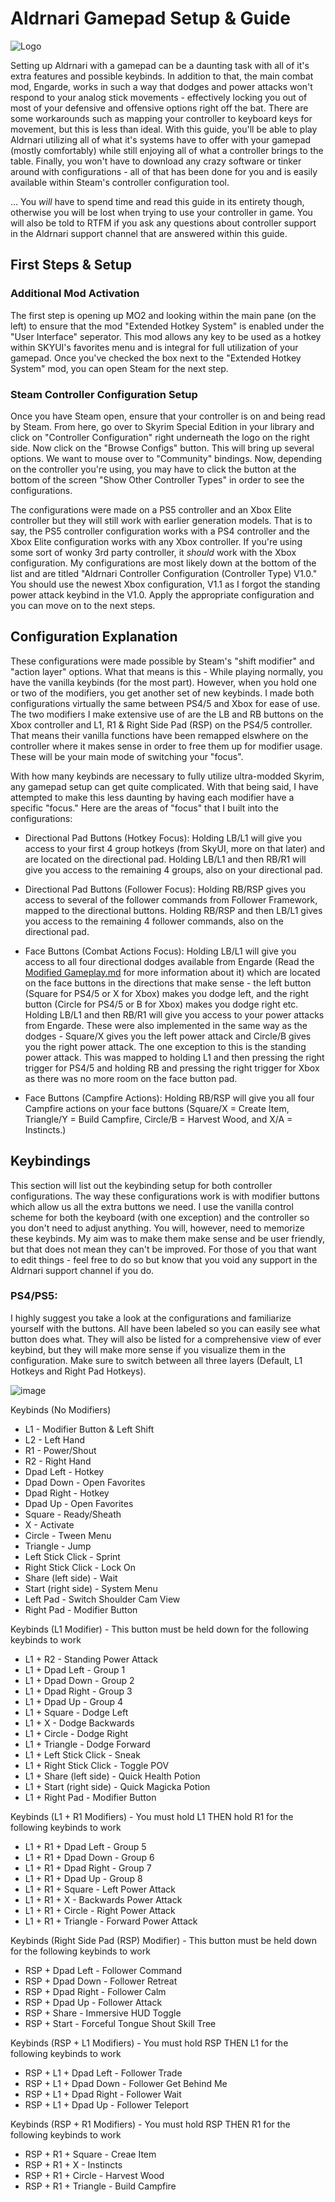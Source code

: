# Aldrnari Gamepad Setup & Guide

![Logo](https://i.imgur.com/qOPBy7D.png)

Setting up Aldrnari with a gamepad can be a daunting task with all of it's extra features and possible keybinds. In addition to that, the main combat mod, Engarde, works in such a way that dodges and power attacks won't respond to your analog stick movements - effectively locking you out of most of your defensive and offensive options right off the bat. There are some workarounds such as mapping your controller to keyboard keys for movement, but this is less than ideal. With this guide, you'll be able to play Aldrnari utilizing all of what it's systems have to offer with your gamepad (mostly comfortably) while still enjoying all of what a controller brings to the table. Finally, you won't have to download any crazy software or tinker around with configurations - all of that has been done for you and is easily available within Steam's controller configuration tool.

... You *will* have to spend time and read this guide in its entirety though, otherwise you will be lost when trying to use your controller in game. You will also be told to RTFM if you ask any questions about controller support in the Aldrnari support channel that are answered within this guide. 

## First Steps & Setup
### Additional Mod Activation

The first step is opening up MO2 and looking within the main pane (on the left) to ensure that the mod "Extended Hotkey System" is enabled under the "User Interface" seperator. This mod allows any key to be used as a hotkey within SKYUI's favorites menu and is integral for full utilization of your gamepad. Once you've checked the box next to the "Extended Hotkey System" mod, you can open Steam for the next step.

### Steam Controller Configuration Setup

Once you have Steam open, ensure that your controller is on and being read by Steam. From here, go over to Skyrim Special Edition in your library and click on "Controller Configuration" right underneath the logo on the right side. Now click on the "Browse Configs" button. This will bring up several options. We want to mouse over to "Community" bindings. Now, depending on the controller you're using, you may have to click the button at the bottom of the screen "Show Other Controller Types" in order to see the configurations. 

The configurations were made on a PS5 controller and an Xbox Elite controller but they will still work with earlier generation models. That is to say, the PS5 controller configuration works with a PS4 controller and the Xbox Elite configuration works with any Xbox controller. If you're using some sort of wonky 3rd party controller, it *should* work with the Xbox configuration. My configurations are most likely down at the bottom of the list and are titled "Aldrnari Controller Configuration (Controller Type) V1.0." You should use the newest Xbox configuration, V1.1 as I forgot the standing power attack keybind in the V1.0. Apply the appropriate configuration and you can move on to the next steps.

## Configuration Explanation

These configurations were made possible by Steam's "shift modifier" and "action layer" options. What that means is this - While playing normally, you have the vanilla keybinds (for the most part). However, when you hold one or two of the modifiers, you get another set of new keybinds. I made both configurations virtually the same between PS4/5 and Xbox for ease of use. The two modifiers I make extensive use of are the LB and RB buttons on the Xbox controller and L1, R1 & Right Side Pad (RSP) on the PS4/5 controller. That means their vanilla functions have been remapped elswhere on the controller where it makes sense in order to free them up for modifier usage. These will be your main mode of switching your "focus".

With how many keybinds are necessary to fully utilize ultra-modded Skyrim, any gamepad setup can get quite complicated. With that being said, I have attempted to make this less daunting by having each modifier have a specific "focus." Here are the areas of "focus" that I built into the configurations:

- Directional Pad Buttons (Hotkey Focus): Holding LB/L1 will give you access to your first 4 group hotkeys (from SkyUI, more on that later) and are located on the directional pad. Holding LB/L1 and then RB/R1 will give you access to the remaining 4 groups, also on your directional pad. 
- Directional Pad Buttons (Follower Focus): Holding RB/RSP gives you access to several of the follower commands from Follower Framework, mapped to the directional buttons. Holding RB/RSP and then LB/L1 gives you access to the remaining 4 follower commands, also on the directional pad.


- Face Buttons (Combat Actions Focus): Holding LB/L1 will give you access to all four directional dodges available from Engarde (Read the [Modified Gameplay.md](https://github.com/SovnSkyrim/Aldrnari/blob/main/Modified%20Gameplay.md) for more information about it) which are located on the face buttons in the directions that make sense - the left button (Square for PS4/5 or X for Xbox) makes you dodge left, and the right button (Circle for PS4/5 or B for Xbox) makes you dodge right etc. Holding LB/L1 and then RB/R1 will give you access to your power attacks from Engarde. These were also implemented in the same way as the dodges - Square/X gives you the left power attack and Circle/B gives you the right power attack. The one exception to this is the standing power attack. This was mapped to holding L1 and then pressing the right trigger for PS4/5 and holding RB and pressing the right trigger for Xbox as there was no more room on the face button pad. 
- Face Buttons (Campfire Actions): Holding RB/RSP will give you all four Campfire actions on your face buttons (Square/X = Create Item, Triangle/Y = Build Campfire, Circle/B = Harvest Wood, and X/A = Instincts.)



## Keybindings

This section will list out the keybinding setup for both controller configurations. The way these configurations work is with modifier buttons which allow us all the extra buttons we need. I use the vanilla control scheme for both the keyboard (with one exception) and the controller so you don't need to adjust anything. You will, however, need to memorize these keybinds. My aim was to make them make sense and be user friendly, but that does not mean they can't be improved. For those of you that want to edit things - feel free to do so but know that you void any support in the Aldrnari support channel if you do. 

### PS4/PS5:

I highly suggest you take a look at the configurations and familiarize yourself with the buttons. All have been labeled so you can easily see what button does what. They will also be listed for a comprehensive view of ever keybind, but they will make more sense if you visualize them in the configuration. Make sure to switch between all three layers (Default, L1 Hotkeys and Right Pad Hotkeys).

![image](https://user-images.githubusercontent.com/89932487/133136888-ee39bf3c-5fbf-42d4-87dd-b53b91d09375.png)



Keybinds (No Modifiers)                            
- L1 - Modifier Button & Left Shift 
- L2 - Left Hand
- R1 - Power/Shout
- R2 - Right Hand
- Dpad Left - Hotkey
- Dpad Down - Open Favorites
- Dpad Right - Hotkey
- Dpad Up - Open Favorites
- Square - Ready/Sheath
- X - Activate
- Circle - Tween Menu
- Triangle - Jump
- Left Stick Click - Sprint
- Right Stick Click - Lock On
- Share (left side) - Wait 
- Start (right side) - System Menu
- Left Pad - Switch Shoulder Cam View
- Right Pad - Modifier Button

Keybinds (L1 Modifier) - This button must be held down for the following keybinds to work
- L1 + R2 - Standing Power Attack
- L1 + Dpad Left - Group 1
- L1 + Dpad Down - Group 2
- L1 + Dpad Right - Group 3
- L1 + Dpad Up - Group 4
- L1 + Square - Dodge Left
- L1 + X - Dodge Backwards
- L1 + Circle - Dodge Right
- L1 + Triangle - Dodge Forward
- L1 + Left Stick Click - Sneak
- L1 + Right Stick Click - Toggle POV
- L1 + Share (left side) - Quick Health Potion 
- L1 + Start (right side) - Quick Magicka Potion
- L1 + Right Pad - Modifier Button

Keybinds (L1 + R1 Modifiers) - You must hold L1 THEN hold R1 for the following keybinds to work
- L1 + R1 + Dpad Left - Group 5
- L1 + R1 + Dpad Down - Group 6
- L1 + R1 + Dpad Right - Group 7
- L1 + R1 + Dpad Up - Group 8
- L1 + R1 + Square - Left Power Attack
- L1 + R1 + X - Backwards Power Attack
- L1 + R1 + Circle - Right Power Attack
- L1 + R1 + Triangle - Forward Power Attack

Keybinds (Right Side Pad (RSP) Modifier) - This button must be held down for the following keybinds to work
- RSP + Dpad Left - Follower Command
- RSP + Dpad Down - Follower Retreat
- RSP + Dpad Right - Follower Calm
- RSP + Dpad Up - Follower Attack
- RSP + Share - Immersive HUD Toggle
- RSP + Start - Forceful Tongue Shout Skill Tree

Keybinds (RSP + L1 Modifiers) - You must hold RSP THEN L1 for the following keybinds to work
- RSP + L1 + Dpad Left - Follower Trade
- RSP + L1 + Dpad Down - Follower Get Behind Me
- RSP + L1 + Dpad Right - Follower Wait
- RSP + L1 + Dpad Up - Follower Teleport

Keybinds (RSP + R1 Modifiers) - You must hold RSP THEN R1 for the following keybinds to work
- RSP + R1 + Square - Creae Item
- RSP + R1 + X - Instincts
- RSP + R1 + Circle - Harvest Wood
- RSP + R1 + Triangle - Build Campfire



